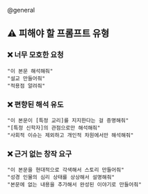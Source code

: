 @general
## ⚠️ 피해야 할 프롬프트 유형

### ❌ 너무 모호한 요청

```
"이 본문 해석해줘"
"설교 만들어줘"
"적용점 알려줘"
```

### ❌ 편향된 해석 유도

```
"이 본문이 [특정 교리]를 지지한다는 걸 증명해줘"
"[특정 신학자]의 관점으로만 해석해줘"
"사회적 이슈는 제외하고 개인적 차원에서만 해석해줘"
```

### ❌ 근거 없는 창작 요구

```
"이 본문을 현대적으로 각색해서 스토리 만들어줘"
"성경 인물의 심리 상태를 상상해서 설명해줘"
"본문에 없는 내용을 추가해서 완성된 이야기로 만들어줘"
```
